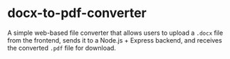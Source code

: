 # docx-to-pdf-converter
A simple web-based file converter that allows users to upload a `.docx` file from the frontend, sends it to a Node.js + Express backend, and receives the converted `.pdf` file for download.
